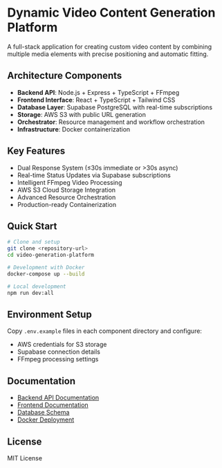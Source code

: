 # Dynamic Video Content Generation Platform

A full-stack application for creating custom video content by combining multiple media elements with precise positioning and automatic fitting.

## Architecture Components

- **Backend API**: Node.js + Express + TypeScript + FFmpeg
- **Frontend Interface**: React + TypeScript + Tailwind CSS
- **Database Layer**: Supabase PostgreSQL with real-time subscriptions
- **Storage**: AWS S3 with public URL generation
- **Orchestrator**: Resource management and workflow orchestration
- **Infrastructure**: Docker containerization

## Key Features

- Dual Response System (≤30s immediate or >30s async)
- Real-time Status Updates via Supabase subscriptions
- Intelligent FFmpeg Video Processing
- AWS S3 Cloud Storage Integration
- Advanced Resource Orchestration
- Production-ready Containerization

## Quick Start

```bash
# Clone and setup
git clone <repository-url>
cd video-generation-platform

# Development with Docker
docker-compose up --build

# Local development
npm run dev:all
```

## Environment Setup

Copy `.env.example` files in each component directory and configure:
- AWS credentials for S3 storage
- Supabase connection details
- FFmpeg processing settings

## Documentation

- [Backend API Documentation](./backend/README.md)
- [Frontend Documentation](./frontend/README.md)
- [Database Schema](./database/README.md)
- [Docker Deployment](./docker/README.md)

## License

MIT License
